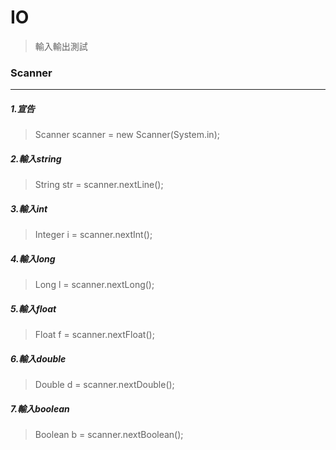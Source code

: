 # IO

> 輸入輸出測試

### Scanner
---

##### 1.宣告

> Scanner scanner = new Scanner(System.in);

##### 2.輸入string

> String str = scanner.nextLine();

##### 3.輸入int

> Integer i = scanner.nextInt();

##### 4.輸入long

> Long l = scanner.nextLong();

##### 5.輸入float

> Float f = scanner.nextFloat();

##### 6.輸入double

> Double d = scanner.nextDouble();

##### 7.輸入boolean

> Boolean b = scanner.nextBoolean();
